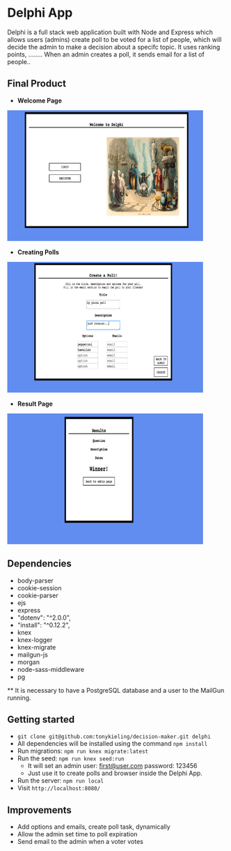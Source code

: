 # Delphi App

Delphi is a full stack web application built with Node and Express which allows users (admins) create poll to be voted for a list of people, which will decide the admin to make a decision about a specifc topic.
It uses ranking points, ........
When an admin creates a poll, it sends email for a list of people..


## Final Product

* **Welcome Page**

<img src="docs/delphi-welcome_page.png" width="450" height="300"/>

<!-- * **Admin's Page** -->

* **Creating Polls**

<img src="docs/delphi-create_poll.png" width="450" height="300"/>
<!-- * **Vote's Page** -->

<!-- <img src="docs/urls.png" width="450" height="300"/> -->

* **Result Page**

<img src="docs/delphi-results.png" width="450" height="300"/>



## Dependencies
* body-parser
* cookie-session
* cookie-parser
* ejs
* express
* "dotenv": "^2.0.0",
* "install": "^0.12.2",
* knex
* knex-logger
* knex-migrate
* mailgun-js
* morgan
* node-sass-middleware
* pg

** It is necessary to have a PostgreSQL database and a user to the MailGun running.


## Getting started
- `git clone git@github.com:tonykieling/decision-maker.git delphi`
- All dependencies will be installed using the command `npm install`
- Run migrations: `npm run knex migrate:latest`
- Run the seed: `npm run knex seed:run`
  - It will set an admin user: first@user.com password: 123456
  - Just use it to create polls and browser inside the Delphi App.
- Run the server: `npm run local`
- Visit `http://localhost:8080/`


## Improvements
- Add options and emails, create poll task, dynamically
- Allow the admin set time to poll expiration
- Send email to the admin when a voter votes
